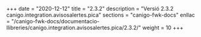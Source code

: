 +++
date        = "2020-12-12"
title       = "2.3.2"
description = "Versió 2.3.2 canigo.integration.avisosalertes.pica"
sections    = "canigo-fwk-docs"
enllac		= "/canigo-fwk-docs/documentacio-llibreries/canigo.integration.avisosalertes.pica/2.3.2/"
weight		= 10
+++

